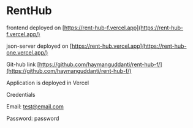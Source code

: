 # RentHub

frontend deployed on [https://rent-hub-f.vercel.app](https://rent-hub-f.vercel.app/)

json-server deployed on [https://rent-hub.vercel.app](https://rent-hub-one.vercel.app/)

Git-hub link [https://github.com/haymanguddanti/rent-hub-f/](https://github.com/haymanguddanti/rent-hub-f/)

Application is deployed in Vercel

Credentials

Email: test@email.com

Password: password
